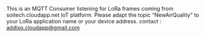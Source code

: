This is an MQTT Consumer listening for LoRa frames coming from soitech.cloudapp.net IoT platform.
Please adapt the topic “NewAirQuality” to your LoRa application name or your device address.
contact : addixo.cloudapp@gmail.com